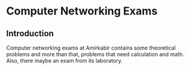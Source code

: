 # Computer Networking Exams

## Introduction

Computer networking exams at Amirkabir contains some theoretical problems and more than that,
problems that need calculation and math. Also, there maybe an exam from its laboratory.
